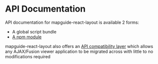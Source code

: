 # API Documentation

API documentation for mapguide-react-layout is available 2 forms:

 * A global script bundle
 * [A npm module](/apidoc_npm/index.html)

mapguide-react-layout also offers an [API compatibility layer](/apicompat.html) which allows any AJAX/Fusion viewer application to be migrated across with little to no modifications required